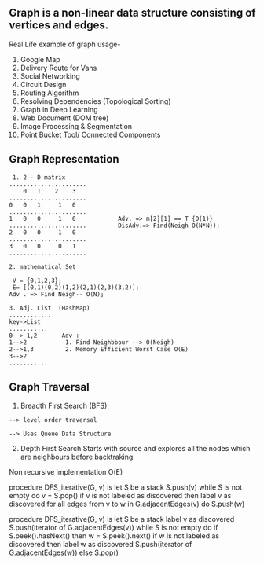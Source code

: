 ## Graph is a non-linear data structure consisting of vertices and edges.

Real Life example of graph usage- 
1. Google Map
2. Delivery Route for Vans
3. Social Networking
4. Circuit Design
5. Routing Algorithm
6. Resolving Dependencies (Topological Sorting)
7. Graph in Deep Learning
8. Web Document (DOM tree)
9. Image Processing & Segmentation
10. Point Bucket Tool/ Connected Components

## Graph Representation
```
 1. 2 - D matrix
......................
    0   1    2    3
......................
0   0   1     1   0
......................
1   0   0     1   0            Adv. => m[2][1] == T {O(1)}
......................         DisAdv.=> Find(Neigh O(N*N)); 
2   0   0     1   0
......................
3   0   0     0   1
......................

2. mathematical Set 
 
 V = {0,1,2,3};
 E= [(0,1)(0,2)(1,2)(2,1)(2,3)(3,2)];
Adv . => Find Neigh-- O(N);

3. Adj. List  (HashMap)
............
key->List
...........
0--> 1,2       Adv :-   
1-->2           1. Find Neighbbour --> O(Neigh)
2-->1,3         2. Memory Efficient Worst Case O(E)
3-->2
...........

```
## Graph Traversal 
1. Breadth First Search (BFS)
```
--> level order traversal

--> Uses Queue Data Structure
```
2. Depth First Search
Starts with source and explores all the nodes which are neighbours before backtraking.

Non recursive implementation O(E) 

procedure DFS_iterative(G, v) is
    let S be a stack
    S.push(v)
    while S is not empty do
        v = S.pop()
        if v is not labeled as discovered then
            label v as discovered
            for all edges from v to w in G.adjacentEdges(v) do 
                S.push(w)



procedure DFS_iterative(G, v) is
    let S be a stack
    label v as discovered
    S.push(iterator of G.adjacentEdges(v))
    while S is not empty do
        if S.peek().hasNext() then
            w = S.peek().next()
            if w is not labeled as discovered then
                label w as discovered
                S.push(iterator of G.adjacentEdges(w))
        else
            S.pop()


